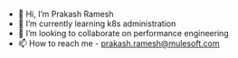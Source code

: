 - 👋 Hi, I’m Prakash Ramesh
- 🌱 I’m currently learning k8s administration
- 💞️ I’m looking to collaborate on performance engineering
- 📫 How to reach me - prakash.ramesh@mulesoft.com

<!---
prakash-ramesh-mulesoft/prakash-ramesh-mulesoft is a ✨ special ✨ repository because its `README.md` (this file) appears on your GitHub profile.
You can click the Preview link to take a look at your changes.
--->
